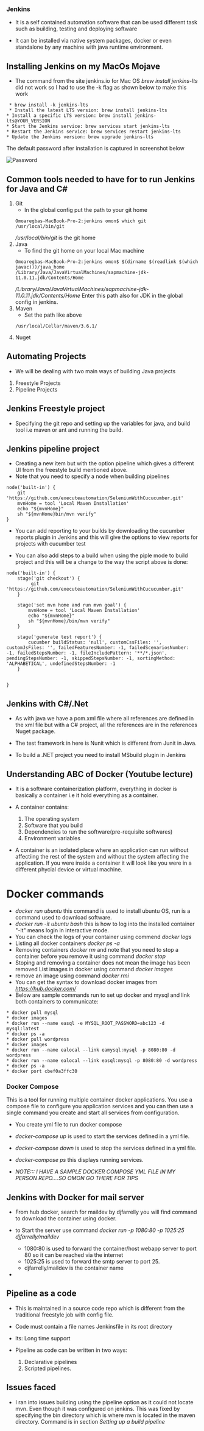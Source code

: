 ### Jenkins

* It is a self contained automation software that can be used different task such as building, testing and deploying software

* It can be installed via native system packages, docker or even standalone by any machine with java runtime environment.

## Installing Jenkins on my MacOs Mojave
* The command from the site jenkins.io for Mac OS *brew install jenkins-lts* did not work so I had to use the -k flag as shown below to make this work
```
 * brew install -k jenkins-lts 
 * Install the latest LTS version: brew install jenkins-lts
* Install a specific LTS version: brew install jenkins-lts@YOUR_VERSION
* Start the Jenkins service: brew services start jenkins-lts
* Restart the Jenkins service: brew services restart jenkins-lts
* Update the Jenkins version: brew upgrade jenkins-lts
```
The default password after installation is captured in screenshot below

![Password](/images/jenkins/password)

## Common tools needed to have for to run Jenkins for Java and C#

1. Git
    * In the global config put the path to your git home 
    ```
    Omoaregbas-MacBook-Pro-2:jenkins omon$ which git
    /usr/local/bin/git
    ``` 
    */usr/local/bin/git* is the git home
1. Java
    * To find the git home on your local Mac machine 
    ```
    Omoaregbas-MacBook-Pro-2:jenkins omon$ $(dirname $(readlink $(which javac)))/java_home
    /Library/Java/JavaVirtualMachines/sapmachine-jdk-11.0.11.jdk/Contents/Home
    ```
    */Library/Java/JavaVirtualMachines/sapmachine-jdk-11.0.11.jdk/Contents/Home* Enter this path also for JDK in the global config in jenkins.
1. Maven
    * Set the path like above
    ```
    /usr/local/Cellar/maven/3.6.1/
    ```
1. Nuget

## Automating Projects
* We will be dealing with two main ways of building Java projects
1. Freestyle Projects
1. Pipeline Projects
## Jenkins Freestyle project
* Specifying the git repo and setting up the variables for java, and build tool i.e maven or ant and running the build.

## Jenkins pipeline project
* Creating a new item but with the option pipeline which gives a different UI from the freestyle build mentioned above. 
* Note that you need to specify a node when building pipelines
```
node('built-in') {
    git 'https://github.com/executeautomation/SeleniumWithCucucumber.git'
    mvnHome = tool 'Local Maven Installation'
    echo "${mvnHome}"
    sh "${mvnHome}bin/mvn verify"
}
```

* You can add reporting to your builds by downloading the cucumber reports plugin in Jenkins and this will give the options to view reports for projects with cucumber test

* You can also add steps to a build when using the piple mode to build project and this will be a change to the way the script above is done:
```
node('built-in') {
    stage('git checkout') {
         git 'https://github.com/executeautomation/SeleniumWithCucucumber.git'
    }
   
    stage('set mvn home and run mvn goal') {
        mvnHome = tool 'Local Maven Installation'
        echo "${mvnHome}"
        sh "${mvnHome}/bin/mvn verify"
    }
    
    stage('generate test report') {
        cucumber buildStatus: 'null', customCssFiles: '', customJsFiles: '', failedFeaturesNumber: -1, failedScenariosNumber: -1, failedStepsNumber: -1, fileIncludePattern: '**/*.json', pendingStepsNumber: -1, skippedStepsNumber: -1, sortingMethod: 'ALPHABETICAL', undefinedStepsNumber: -1
    }
    
    
}
```

## Jenkins with C#/.Net
* As with java we have a pom.xml file where all references are defined in the xml file but with a C# project, all the references are in the references Nuget package.

* The test framework in here is Nunit which is different from Junit in Java.

* To build a .NET project you need to install MSbuild plugin in Jenkins

## Understanding ABC of Docker (Youtube lecture)
* It is a software containerization platform, everything in docker is basically a container i.e it hold everything as a container.
* A container contains:
    1. The operating system
    1. Software that you build
    1. Dependencies to run the software(pre-requisite softwares)
    1. Environment variables

* A container is an isolated place where an application can run without affectiing the rest of the system and without the system affecting the application. If you were inside a container it will look like you were in a different phycial device or virtual machine.

# Docker commands
* *docker run ubuntu* this command is used to install ubuntu OS, run is a command used to download software.
* *docker run -it ubuntu bash* this is how to log into the installed container "-it" means login in interactive mode.
* You can check the logs of your container using commend *docker logs <containerId>*
* Listing all docker containers *docker ps -a*
* Removing containers *docker rm <containerId>* and note that you need to stop a container before you remove it using command *docker stop <containerId>*
* Stoping and removing a container does not mean the image has been removed List images in docker using command *docker images*
* remove an image using command *docker rmi <imageId>*
* You can get the syntax to download docker images from *https://hub.docker.com/*
* Below are sample commands run to set up docker and mysql and link both containers to communicate:
```
* docker pull mysql
* docker images
* docker run --name easql -e MYSQL_ROOT_PASSWORD=abc123 -d mysql:latest
* docker ps -a
* docker pull wordpress
* docker images
* docker run --name ealocal --link eamysql:mysql -p 8080:80 -d wordpress
* docker run --name ealocal --link easql:mysql -p 8080:80 -d wordpress
* docker ps -a
* docker port cbef0a3ffc30
```
### Docker Compose
This is a tool for running multiple container docker applications. You use a compose file to configure you application services and you can then use a single command you create and start all services from configuration.

* You create yml file to run docker compose

* *docker-compose up* is used to start the services defined in a yml file.

* *docker-compose down* is used to stop the services defined in a yml file.

* *docker-compose ps* this displays running services.

* *NOTE::: I HAVE A SAMPLE DOCKER COMPOSE YML FILE IN MY PERSON REPO....SO OMON GO THERE FOR TIPS*

## Jenkins with Docker for mail server
* From hub docker, search for maildev by djfarrelly you will find command to download the container using docker.

* to Start the server use command *docker run -p 1080:80 -p 1025:25 djfarrelly/maildev*
    - 1080:80 is used to forward the container/host webapp server to port 80 so it can be reached via the internet
    - 1025:25 is used to forward the smtp server to port 25.
    - djfarrelly/maildev is the container name

* 

## Pipeline as a code
* This is maintained in a source code repo which is different from the traditional freestyle job with config file.

* Code must contain a file names Jenkinsfile in its root directory

* lts: Long time support
* Pipeline as code can be written in two ways:
    1. Declarative pipelines
    2. Scripted pipelines.
## Issues faced
* I ran into issues building using the pipeline option as it could not locate mvn. Even though it was configured on jenkins. This was fixed by specifying the bin directory which is where mvn is located in the maven directory. Command is in section *Setting up a build pipeline*

